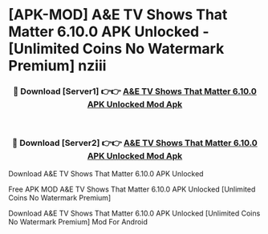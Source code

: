 # [APK-MOD] A&E  TV Shows That Matter 6.10.0 APK Unlocked - [Unlimited Coins No Watermark Premium] nziii



<div align="center">
<h3>🔴 Download [Server1] 👉👉 <a href="https://momento.my/?title=A&E__TV_Shows_That_Matter_6.10.0_APK_Unlocked">A&E  TV Shows That Matter 6.10.0 APK Unlocked Mod Apk</a></h3><br>

<h3>🔴 Download [Server2] 👉👉 <a href="https://momento.my/?title=A&E__TV_Shows_That_Matter_6.10.0_APK_Unlocked">A&E  TV Shows That Matter 6.10.0 APK Unlocked Mod Apk</a></h3>
</div>



Download A&E  TV Shows That Matter 6.10.0 APK Unlocked 

Free APK MOD A&E  TV Shows That Matter 6.10.0 APK Unlocked [Unlimited Coins No Watermark Premium]

Download A&E  TV Shows That Matter 6.10.0 APK Unlocked [Unlimited Coins No Watermark Premium] Mod For Android
